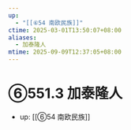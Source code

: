 ```yaml
---
up:
  - "[[⑥54 南欧民族]]"
ctime: 2025-03-01T13:50:07+08:00
aliases:
  - 加泰隆人
mtime: 2025-09-09T12:37:05+08:00
---
```


# ⑥551.3 加泰隆人

- up: [[⑥54 南欧民族]]
